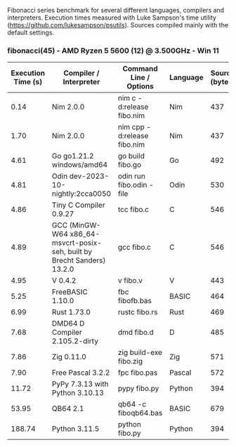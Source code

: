 Fibonacci series benchmark for several different languages, compilers and interpreters. Execution times measured with Luke Sampson's time utility (https://github.com/lukesampson/psutils). Sources compiled mainly with the default settings.

### fibonacci(45) - AMD Ryzen 5 5600 (12) @ 3.500GHz - Win 11
| Execution Time (s) | Compiler / Interpreter | Command Line / Options | Language | Source (bytes) | Compiled (bytes) |
| --- | --- | --- | --- | --- | --- |
| 0.14 | Nim 2.0.0 | nim c -d:release fibo.nim | Nim | 437 | 260618 |
| 1.70 | Nim 2.0.0 | nim cpp -d:release fibo.nim | Nim | 437 | 192096 |
| 4.61 | Go go1.21.2 windows/amd64 | go build fibo.go | Go | 492 | 1902592 |
| 4.81 | Odin dev-2023-10-nightly:2cca0050 | odin run fibo.odin -file | Odin | 530 | 382464 |
| 4.86 | Tiny C Compiler 0.9.27 | tcc fibo.c | C | 546 | 2560 |
| 4.89 | GCC (MinGW-W64 x86_64-msvcrt-posix-seh, built by Brecht Sanders) 13.2.0 | gcc fibo.c | C | 546 | 91669 |
| 4.95 | V 0.4.2 | v fibo.v | V | 443 | 682496 |
| 5.25 | FreeBASIC 1.10.0 | fbc fibofb.bas | BASIC | 464 | 32768 |
| 6.99 | Rust 1.73.0 | rustc fibo.rs | Rust | 469 | 164352 |
| 7.68 | DMD64 D Compiler 2.105.2-dirty | dmd fibo.d | D | 485 | 554496 |
| 7.86 | Zig 0.11.0 | zig build-exe fibo.zig | Zig | 571 | 656896 |
| 7.90 | Free Pascal 3.2.2 | fpc fibo.pas | Pascal | 572 | 50174 |
| 11.72 | PyPy 7.3.13 with Python 3.10.13 | pypy fibo.py | Python | 394 | - |
| 53.95 | QB64 2.1 | qb64 -c fiboqb64.bas | BASIC | 679 | 1976832 |
| 188.74 | Python 3.11.5 | python fibo.py | Python | 394 | - |
